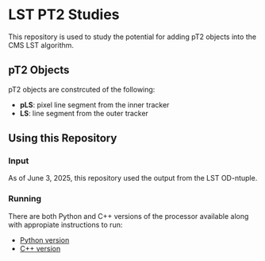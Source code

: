 # LST PT2 Studies

This repository is used to study the potential for adding pT2 objects into the CMS LST algorithm.

## pT2 Objects

pT2 objects are constrcuted of the following:

- **pLS**: pixel line segment from the inner tracker
- **LS**: line segment from the outer tracker

## Using this Repository

### Input

As of June 3, 2025, this repository used the output from the LST OD-ntuple.

### Running

There are both Python and C++ versions of the processor available along with appropiate instructions to run:

- [Python version](./pt2_python)
- [C++ version](./pt2_cpp)
